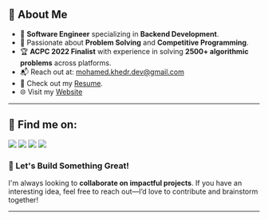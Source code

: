 ## 🔹 About Me
- 🚀 **Software Engineer** specializing in **Backend Development**.
- 🎯 Passionate about **Problem Solving** and **Competitive Programming**.
- 🏆 **ACPC 2022 Finalist** with experience in solving **2500+ algorithmic problems** across platforms.
- 📬 Reach out at: [mohamed.khedr.dev@gmail.com](mailto:mohamed.khedr.dev@gmail.com)
- 📄 Check out my [Resume](https://drive.google.com/file/d/1ZBpV773XtLfxQOb3X3JHB5N3vsaiVg9p/view?usp=drive_link).
- 🌐 Visit my [Website](https://devkhedr.github.io/portfolio/)

---

## 🔹 Find me on:
[<img src="https://img.shields.io/badge/linkedin-%230077B5.svg?&style=for-the-badge&logo=linkedin&logoColor=white"/>](https://www.linkedin.com/in/muhamed-khedr/)
[<img src="https://img.shields.io/badge/leetcode-%2312100E.svg?&style=for-the-badge&logo=leetcode&logoColor=FFA116"/>](https://leetcode.com/khedr7/)
[<img src="https://img.shields.io/badge/codeforces-%2312100E.svg?&style=for-the-badge&logo=codeforces&logoColor=white&color=28A745"/>](https://codeforces.com/profile/Khedr/)
[<img src="https://img.shields.io/badge/telegram-%2312100E.svg?&style=for-the-badge&logo=telegram&color=405DE6"/>](https://t.me/mohameed07/) 


### 📌 Let's Build Something Great!
I'm always looking to **collaborate on impactful projects**. If you have an interesting idea, feel free to reach out—I’d love to contribute and brainstorm together!

---
